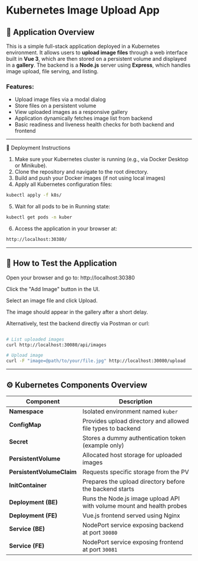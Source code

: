 # Kubernetes Image Upload App

## 📌 Application Overview

This is a simple full-stack application deployed in a Kubernetes environment. It allows users to **upload image files** through a web interface built in **Vue 3**, which are then stored on a persistent volume and displayed in a **gallery**. The backend is a **Node.js** server using **Express**, which handles image upload, file serving, and listing.

### Features:
- Upload image files via a modal dialog
- Store files on a persistent volume
- View uploaded images as a responsive gallery
- Application dynamically fetches image list from backend
- Basic readiness and liveness health checks for both backend and frontend

---

 🚀 Deployment Instructions

1. Make sure your Kubernetes cluster is running (e.g., via Docker Desktop or Minikube).
2. Clone the repository and navigate to the root directory.
3. Build and push your Docker images (if not using local images)
4. Apply all Kubernetes configuration files:
``` bash
kubectl apply -f k8s/
```

5. Wait for all pods to be in Running state:
``` bash
kubectl get pods -n kuber
```
6. Access the application in your browser at:
``` bash
http://localhost:30380/
```

---
## 🧪 How to Test the Application
Open your browser and go to: http://localhost:30380

Click the "Add Image" button in the UI.

Select an image file and click Upload.

The image should appear in the gallery after a short delay.

Alternatively, test the backend directly via Postman or curl:

```bash

# List uploaded images
curl http://localhost:30080/api/images

# Upload image
curl -F "image=@path/to/your/file.jpg" http://localhost:30080/upload

```

---
## ⚙️ Kubernetes Components Overview
| Component                 | Description                                                           |
| ------------------------- | --------------------------------------------------------------------- |
| **Namespace**             | Isolated environment named `kuber`                                    |
| **ConfigMap**             | Provides upload directory and allowed file types to backend           |
| **Secret**                | Stores a dummy authentication token (example only)                    |
| **PersistentVolume**      | Allocated host storage for uploaded images                            |
| **PersistentVolumeClaim** | Requests specific storage from the PV                                 |
| **InitContainer**         | Prepares the upload directory before the backend starts               |
| **Deployment (BE)**       | Runs the Node.js image upload API with volume mount and health probes |
| **Deployment (FE)**       | Vue.js frontend served using Nginx                                    |
| **Service (BE)**          | NodePort service exposing backend at port `30080`                     |
| **Service (FE)**          | NodePort service exposing frontend at port `30081`                    |

